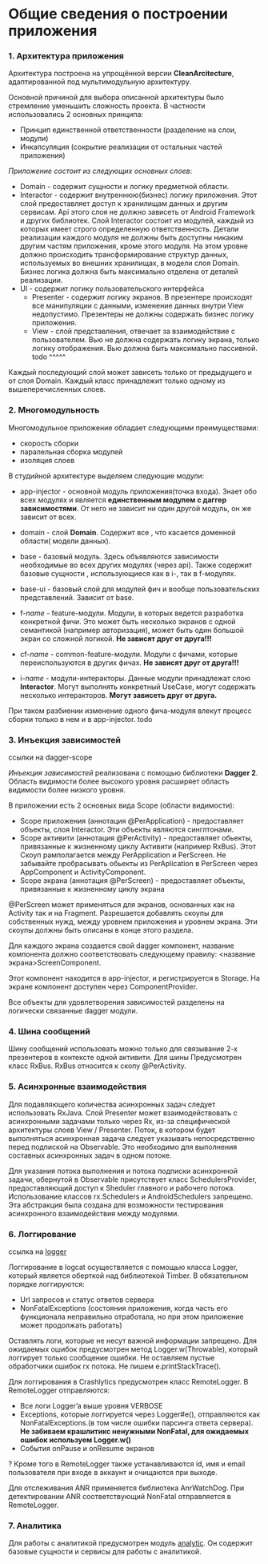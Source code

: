 # Общие сведения о построении приложения

### 1. Архитектура приложения
Архитектура построена на упрощённой версии **СleanArcitecture**, адаптированной под мультимодульную архитектуру.

Основной причиной для выбора описанной архитектуры было стремление уменьшить сложность проекта. В частности использовались 2 основных принципа:

- Принцип единственной ответственности (разделение на слои, модули)
- Инкапсуляция (сокрытие реализации от остальных частей приложения)


*Приложение состоит из следующих основных слоев*:

* Domain - содержит сущности и логику предметной области.
* Interactor - содержит внутреннюю(бизнес) логику приложения. Этот слой предоставляет доступ к хранилищам данных и другим сервисам. Api этого слоя не должно зависеть от Android Framework и других библиотек. Слой Interactor состоит из модулей, каждый из которых имеет строго определенную ответственность. Детали реализации каждого модуля не должны быть доступны никаким другим частям приложения, кроме этого модуля. На этом уровне должно происходить трансформирование структур данных, используемых во внешних хранилищах, в модели слоя Domain. Бизнес логика должна быть максимально отделена от деталей реализации.
* UI - содержит логику пользовательского интерфейса
   * Presenter - содержит логику экранов. В презентере происходят все манипуляции с данными, изменение данных внутри View недопустимо. Презентеры не должны содержать бизнес логику приложения.
   * View - слой представления, отвечает за взаимодействие с пользователем. Вью не должна  содержать логику экрана, только логику отображения. Вью должна быть максимально пассивной.
todo ^^^^^

Каждый последующий слой может зависеть только от предыдущего и от слоя Domain.
Каждый класс принадлежит только одному из вышеперечисленных слоев.


### 2. Многомодульность

Многомодульное приложение обладает следующими преимуществами:
- скорость сборки
- паралельная сборка модулей
- изоляция слоев

В студийной архитектуре выделяем следующие модули:
-  app-injector - основной модуль приложения(точка входа). Знает обо всех модулях и
является **единственным модулем с даггер зависимостями**. От него не зависит ни один другой модуль,
он же зависит от всех.

- domain - слой **Domain**. Содержит все ,
что касается доменной области( модели данных).
- base - базовый модуль. Здесь объявляются зависимости необходимые во всех других модулях
(через api). Также содержит базовые сущности , использующиеся как в i-, так в f-модулях.
- base-ui - базовый слой для модулей фич и вообще пользовательских представлений.
Зависит от base.

- f-*name* - feature-модули. Модули, в которых ведется разработка конкретной фичи.
Это может быть несколько экранов с одной семантикой (например авторизация), может быть один большой экран со сложной логикой.
**Не зависят друг от друга!!!**
- cf-*name* - common-feature-модули. Модули c фичами, которые переиспользуются в других фичах.
**Не зависят друг от друга!!!**
- i-*name* - модули-интеракторы. Данные модули принадлежат слою **Interactor**.
Могут выполнять конкретный UseCase, могут содержать несколько интеракторов.
**Могут зависеть друг от друга.**


При таком разбиении изменение одного фича-модуля влекут процесс сборки только в нем и в app-injector.
todo


### 3. Инъекция зависимостей
ссылки на dagger-scope

*Инъекция зависимостей* реализована с помощью библиотеки **Dagger 2**.
Область видимости более высокого уровня расширяет область видимости более низкого уровня.

В приложении есть 2 основных вида Scope (области видимости):

* Scope приложения (аннотация @PerApplication) - предоставляет объекты, слоя Interactor. Эти объекты являются синглтонами.
* Scope активити (аннотация @PerActivity) - предоставляет обьекты, привязанные к жизненному циклу Активити (например RxBus). Этот Скоуп рамполагается между PerApplication и PerScreen. Не забывайте пробрасывать обьекты из PerAplication в PerScreen через AppComponent и ActivityComponent.
* Scope экрана (аннотация @PerScreen) - предоставляет объекты, привязанные к жизненному циклу экрана

@PerScreen может применяться для экранов, основанных как на Activity так и на Fragment.
Разрешается добавлять скоупы для собственных нужд, между уровнем приложения и уровнем экрана. Эти скоупы должны быть описаны в конце этого раздела.

Для каждого экрана создается свой dagger компонент, название компонента должно соответствовать следующему правилу: <название экрана>ScreenComponent.

Этот компонент находится в app-injector, и регистрируется в Storage.
На экране компонент доступен через ComponentProvider.

Все объекты для удовлетворения зависимостей разделены на логически связанные dagger модули.

### 4. Шина сообщений

Шину сообщений использовать можно только для связывание 2-х презентеров в контексте одной активити. Для шины Предусмотрен класс RxBus. RxBus относится к скопу @PerActivity.

### 5. Асинхронные взаимодействия

Для подавляющего количества асинхронных задач следует использовать RxJava.
Слой Presenter может взаимодействовать с асинхронными задачами только через Rx,
из-за специфической архитектуры слоев View / Presenter.
Поток, в котором будет выполняться асинхронная задача следует указывать
непосредственно перед подпиской на Observable.
Это необходимо для выполнения составных асинхронных задач в одном
потоке.

Для указания потока выполнения и потока подписки асинхронной
задачи,
обернутой в Observable присутствует класс SchedulersProvider,
предоставляющий доступ к Sheduler главного и рабочего потока.
Использование классов rx.Schedulers и AndroidSchedulers запрещено.
Эта абстракция была создана для возможности тестирования асинхронного
взаимодействия между модулями.

### 6. Логгирование
ссылка на [logger]()

Логгирование в logcat осуществляется с помощью класса Logger, который является
оберткой над библиотекой Timber. В обязательном порядке логгируются:
* Url запросов и статус ответов сервера
* NonFatalExceptions (состояния приложения, когда часть его функционала
неправильно отработала, но при этом приложение может продолжать работать)

Оставлять логи, которые не несут важной информации запрещено.
Для ожидаемых ошибок предусмотрен метод Logger.w(Throwable),
который логгирует только сообщение ошибки.
Не оставляем пустые обработчики ошибок rx потока.
Не пишем e.printStackTrace().

Для логгирования в Crashlytics предусмотрен класс RemoteLogger.
В RemoteLogger отправляются:
* Все логи Logger’a выше уровня VERBOSE
* Exceptions, которые логгируется через Logger#e(),
отправляются как NonFatalExceptions.(в том числе ошибки парсинга ответа сервера).
__Не забиваем крашлитикс ненужными NonFatal, для ожидаемых ошибок используем Logger.w()__
* События onPause и onResume экранов

?
Кроме того в RemoteLogger также устанавливаются id, имя и email пользователя при входе в аккаунт и очищаются при выходе.

Для отслеживания ANR применяется библиотека AnrWatchDog. При детектировании ANR соответствующий NonFatal отправляется в RemoteLogger.

### 7. Аналитика

Для работы с аналитикой предусмотрен модуль [analytic](https://bitbucket.org/surfstudio/android-standard/src/master/analytics/).
Он содержит базовые сущности и сервисы для работы с аналитикой.